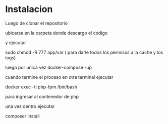 # Instalacion

Luego de clonar el repositorio

ubicarse en la carpeta donde descargo el codigo

y ejecutar

sudo chmod -R 777 app/var ( para darle todos los permisos a la cache y los logs)

luego por unica vez docker-compose -up

cuando termine el proceso en otra terminal ejecutar

docker exec -ti php-fpm /bin/bash

para ingresar al contenedor de php

una vez dentro ejecutar
 
composer install

